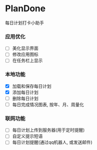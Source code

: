 # PlanDone
每日计划打卡小助手
### 应用优化
- [ ] 美化显示界面
- [ ] 修改应用图标
- [ ] 在任务栏上显示
  
### 本地功能
- [x] 加载和保存每日计划
- [x] 添加每日计划
- [ ] 删除每日计划
- [ ] 每日完成情况图表, 按年、月、周量化  

### 联网功能
- [ ] 每日计划上传到服务器(用于定时提醒)
- [ ] 自定义提示短语
- [ ] 每日计划提醒(通过qq机器人, 或发送邮件)